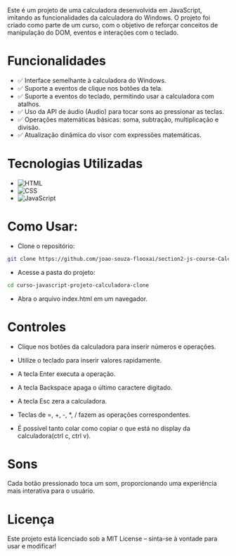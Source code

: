 Este é um projeto de uma calculadora desenvolvida em JavaScript, imitando as funcionalidades da calculadora do Windows. O projeto foi criado como parte de um curso, com o objetivo de reforçar conceitos de manipulação do DOM, eventos e interações com o teclado.

# Funcionalidades

- ✅ Interface semelhante à calculadora do Windows.
- ✅ Suporte a eventos de clique nos botões da tela.
- ✅ Suporte a eventos do teclado, permitindo usar a calculadora com atalhos.
- ✅ Uso da API de áudio (Audio) para tocar sons ao pressionar as teclas.
- ✅ Operações matemáticas básicas: soma, subtração, multiplicação e divisão.
- ✅ Atualização dinâmica do visor com expressões matemáticas.

# Tecnologias Utilizadas

- ![HTML](https://img.shields.io/badge/HTML5-E34F26?style=for-the-badge&logo=html5&logoColor=white)
- ![CSS](https://img.shields.io/badge/CSS3-1572B6?style=for-the-badge&logo=css3&logoColor=white)
- ![JavaScript](https://img.shields.io/badge/JavaScript-F7DF1E?style=for-the-badge&logo=javascript&logoColor=black)

# Como Usar:

- Clone o repositório:
```bash
git clone https://github.com/joao-souza-flooxai/section2-js-course-Calculator.git
```
- Acesse a pasta do projeto:
```bash
cd curso-javascript-projeto-calculadora-clone
```
- Abra o arquivo index.html em um navegador.

# Controles

- Clique nos botões da calculadora para inserir números e operações.

- Utilize o teclado para inserir valores rapidamente.

- A tecla Enter executa a operação.

- A tecla Backspace apaga o último caractere digitado.
- A tecla Esc zera a calculadora.
- Teclas de =, +, -, *, / fazem as operações correspondentes.
- É possível tanto colar como copiar o que está no display da calculadora(ctrl c, ctrl v).

# Sons

Cada botão pressionado toca um som, proporcionando uma experiência mais interativa para o usuário.

# Licença

Este projeto está licenciado sob a MIT License – sinta-se à vontade para usar e modificar! 

